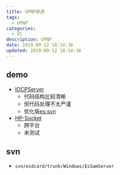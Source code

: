 ```yaml
---
title: UPNP穿透
tags: 
  - UPNP
categories: 
  - VC
description: UPNP
date: 2019-09-12 18:14:38
updated: 2019-09-12 18:14:38
---
```


## demo

+ [IOCPServer](https://github.com/TTGuoying/IOCPServer)
  + 代码结构比较清晰
  + 但代码处理不太严谨
  + 优化版[es:svn](svn\bar_machine\trunk\C++\EIDServer\Windows)
+ [HP-Socket](https://github.com/ldcsaa/HP-Socket)
  + 跨平台
  + 未测试

## svn
+ `svn/eidcard/trunk/Windows/EsSamServer`
